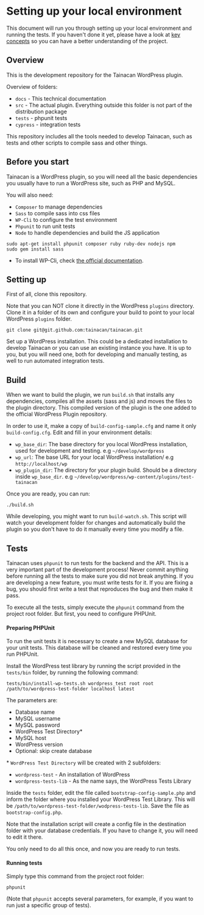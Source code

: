 # Setting up your local environment

This document will run you through setting up your local environment and running the tests. If you haven't done it yet, please have a look at [key concepts](key-concepts.md) so you can have a better understanding of the project.

## Overview

This is the development repository for the Tainacan WordPress plugin.

Overview of folders:

* `docs` - This technical documentation
* `src` - The actual plugin. Everything outside this folder is not part of the distribution package
* `tests` - phpunit tests
* `cypress` - integration tests

This repository includes all the tools needed to develop Tainacan, such as tests and other scripts to compile sass and other things.

## Before you start

Tainacan is a WordPress plugin, so you will need all the basic dependencies you usually have to run a WordPress site, such as PHP and MySQL.

You will also need:

* `Composer` to manage dependencies
* `Sass` to compile sass into css files
* `WP-Cli` to configure the test environment
* `Phpunit` to run unit tests
* `Node` to handle dependencies and build the JS application

```
sudo apt-get install phpunit composer ruby ruby-dev nodejs npm
sudo gem install sass
```

* To install WP-Cli, check [the official documentation](https://wp-cli.org/#installing).


## Setting up

First of all, clone this repository.

Note that you can NOT clone it directly in the WordPress `plugins` directory. Clone it in a folder of its own and configure your build to point to your local WordPress `plugins` folder.

```
git clone git@git.github.com:tainacan/tainacan.git
```

Set up a WordPress installation. This could be a dedicated installation to develop Tainacan or you can use an existing instance you have. It is up to you, but you will need one, both for developing and manually testing, as well to run automated integration tests.

## Build

When we want to build the plugin, we run `build.sh` that installs any dependencies, compiles all the assets (sass and js) and moves the files to the plugin directory. This compiled version of the plugin is the one added to the official WordPress Plugin repository.

In order to use it, make a copy of `build-config-sample.cfg` and name it only `build-config.cfg`. Edit and fill in your environment details:

* `wp_base_dir`: The base directory for you local WordPress installation, used for development and testing. e.g `~/develop/wordpress`
* `wp_url`: The base URL for your local WordPress installation/ e.g `http://localhost/wp`
* `wp_plugin_dir`: The directory for your plugin build. Should be a directory inside `wp_base_dir`. e.g `~/develop/wordpress/wp-content/plugins/test-tainacan`

Once you are ready, you can run:

```
./build.sh
```

While developing, you might want to run `build-watch.sh`. This script will watch your development folder for changes and automatically build the plugin so you don't have to do it manually every time you modify a file.

## Tests

Tainacan uses `phpunit` to run tests for the backend and the API. This is a very important part of the development process! Never commit anything before running all the tests to make sure you did not break anything. If you are developing a new feature, you must write tests for it. If you are fixing a bug, you should first write a test that reproduces the bug and then make it pass.

To execute all the tests, simply execute the `phpunit` command from the project root folder. But first, you need to configure PHPUnit.

#### Preparing PHPUnit

To run the unit tests it is necessary to create a new MySQL database for your unit tests. This database will be cleaned and restored every time you run PHPUnit.

Install the WordPress test library by running the script provided in the `tests/bin` folder, by running the following command:

```
tests/bin/install-wp-tests.sh wordpress_test root root /path/to/wordpress-test-folder localhost latest
```
The parameters are:

* Database name
* MySQL username
* MySQL password
* WordPress Test Directory*
* MySQL host
* WordPress version
* Optional: skip create database

\* `WordPress Test Directory` will be created with 2 subfolders:

* `wordpress-test` - An installation of WordPress
* `wordpress-tests-lib` - As the name says, the WordPress Tests Library

Inside the `tests` folder, edit the file called `bootstrap-config-sample.php` and inform the folder where you installed your WordPress Test Library. This will be `/path/to/wordpress-test-folder/wodpress-tests-lib`. Save the file as `bootstrap-config.php`.

Note that the installation script will create a config file in the destination folder with your database credentials. If you have to change it, you will need to edit it there.

You only need to do all this once, and now you are ready to run tests.

#### Running tests

Simply type this command from the project root folder:

```
phpunit
```

(Note that `phpunit` accepts several parameters, for example, if you want to run just a specific group of tests).

